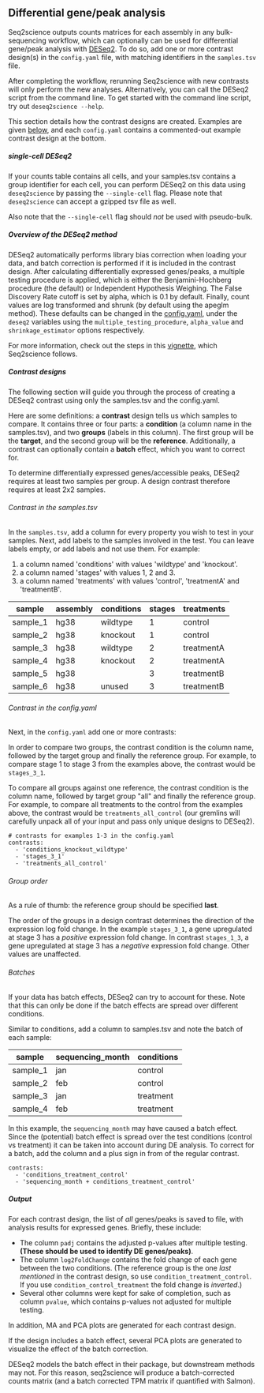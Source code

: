 ## Differential gene/peak analysis
Seq2science outputs counts matrices for each assembly in any bulk-sequencing workflow, which can optionally can be used for differential gene/peak analysis with [DESeq2](https://genomebiology.biomedcentral.com/articles/10.1186/s13059-014-0550-8).
To do so, add one or more contrast design(s) in the `config.yaml` file, with matching identifiers in the `samples.tsv` file.

After completing the workflow, rerunning Seq2science with new contrasts will only perform the new analyses.
Alternatively, you can call the DESeq2 script from the command line.
To get started with the command line script, try out `deseq2science --help`.

This section details how the contrast designs are created.
Examples are given [below](./DESeq2.html#contrast-designs), and each `config.yaml` contains a commented-out example contrast design at the bottom.

##### single-cell DESeq2
If your counts table contains all cells, and your samples.tsv contains a group identifier for each cell, you can perform DESeq2 on this data using `deseq2science` by passing the `--single-cell` flag. 
Please note that `deseq2science` can accept a gzipped tsv file as well.

Also note that the `--single-cell` flag should *not* be used with pseudo-bulk.

##### Overview of the DESeq2 method
DESeq2 automatically performs library bias correction when loading your data, and batch correction is performed if it is included in the contrast design.
After calculating differentially expressed genes/peaks, a multiple testing procedure is applied, which is either the Benjamini-Hochberg procedure (the default) or Independent Hypothesis Weighing.
The False Discovery Rate cutoff is set by alpha, which is 0.1 by default.
Finally, count values are log transformed and shrunk (by default using the apeglm method).
These defaults can be changed in the [config.yaml](./schemas.html#deseq2), under the `deseq2` variables using the `multiple_testing_procedure`, `alpha_value` and `shrinkage_estimator` options respectively.

For more information, check out the steps in this [vignette](https://www.bioconductor.org/packages/release/bioc/vignettes/DESeq2/inst/doc/DESeq2.html), which Seq2science follows.

##### Contrast designs
The following section will guide you through the process of creating a DESeq2 contrast using only the samples.tsv and the config.yaml.

Here are some definitions: a **contrast** design tells us which samples to compare. It contains three or four parts: a **condition** (a column name in the samples.tsv), and two **groups** (labels in this column).
The first group will be the **target**, and the second group will be the **reference**.
Additionally, a contrast can optionally contain a **batch** effect, which you want to correct for.

To determine differentially expressed genes/accessible peaks, DESeq2 requires at least two samples per group.
A design contrast therefore requires at least 2x2 samples.

###### Contrast in the samples.tsv
In the `samples.tsv`, add a column for every property you wish to test in your samples.
Next, add labels to the samples involved in the test. You can leave labels empty, or add labels and not use them.
For example:

1. a column named 'conditions' with values 'wildtype' and 'knockout'.
2. a column named 'stages' with values 1, 2 and 3.
3. a column named 'treatments' with values 'control', 'treatmentA' and 'treatmentB'.

| sample   | assembly | conditions | stages | treatments |
|----------|----------|------------|--------|------------|
| sample_1 | hg38     | wildtype   | 1      | control    |
| sample_2 | hg38     | knockout   | 1      | control    |
| sample_3 | hg38     | wildtype   | 2      | treatmentA |
| sample_4 | hg38     | knockout   | 2      | treatmentA |
| sample_5 | hg38     |            | 3      | treatmentB |
| sample_6 | hg38     | unused     | 3      | treatmentB |

###### Contrast in the config.yaml
Next, in the `config.yaml` add one or more contrasts:

In order to compare two groups, the contrast condition is the column name, followed by the target group and finally the reference group.
For example, to compare stage 1 to stage 3 from the examples above, the contrast would be `stages_3_1`.

To compare all groups against one reference, the contrast condition is the column name, followed by target group "all" and finally the reference group.
For example, to compare all treatments to the control from the examples above, the contrast would be `treatments_all_control`
(our gremlins will carefully unpack all of your input and pass only unique designs to DESeq2).

```
# contrasts for examples 1-3 in the config.yaml
contrasts:
  - 'conditions_knockout_wildtype'
  - 'stages_3_1'
  - 'treatments_all_control'
```

###### Group order
As a rule of thumb: the reference group should be specified **last**.

The order of the groups in a design contrast determines the direction of the expression log fold change.
In the example `stages_3_1`, a gene upregulated at stage 3 has a *positive* expression fold change.
In contrast `stages_1_3`, a gene upregulated at stage 3 has a *negative* expression fold change.
Other values are unaffected.

###### Batches
If your data has batch effects, DESeq2 can try to account for these. 
Note that this can only be done if the batch effects are spread over different conditions.

Similar to conditions, add a column to samples.tsv and note the batch of each sample:

| sample   | sequencing_month | conditions |
|----------|------------------|------------|
| sample_1 | jan              | control    |
| sample_2 | feb              | control    |
| sample_3 | jan              | treatment  |
| sample_4 | feb              | treatment  |

In this example, the `sequencing_month` may have caused a batch effect.
Since the (potential) batch effect is spread over the test conditions (control vs treatment) it can be taken into account during DE analysis.
To correct for a batch, add the column and a plus sign in from of the regular contrast.
```
contrasts:
  - 'conditions_treatment_control'
  - 'sequencing_month + conditions_treatment_control'
```

##### Output
For each contrast design, the list of *all* genes/peaks is saved to file, with analysis results for expressed genes. Briefly, these include:
- The column `padj` contains the adjusted p-values after multiple testing. **(These should be used to identify DE genes/peaks)**.
- The column `log2FoldChange` contains the fold change of each gene between the two conditions. (The reference group is the one _last mentioned_ in the contrast design, so use `condition_treatment_control`. If you use `condition_control_treatment` the fold change is _inverted_.)
- Several other columns were kept for sake of completion, such as column `pvalue`, which contains p-values not adjusted for multiple testing.

In addition, MA and PCA plots are generated for each contrast design.

If the design includes a batch effect, several PCA plots are generated to visualize the effect of the batch correction.

DESeq2 models the batch effect in their package, but downstream methods may not.
For this reason, seq2science will produce a batch-corrected counts matrix (and a batch corrected TPM matrix if quantified with Salmon).
